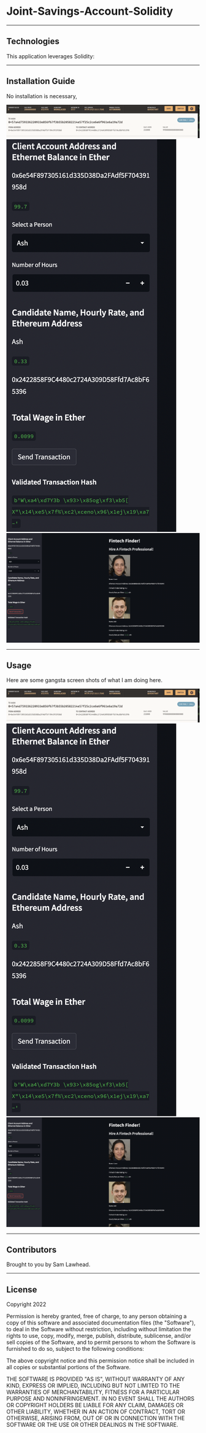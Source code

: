 # Joint-Savings-Account-Solidity

---

## Technologies

This application leverages Solidity:

---

## Installation Guide
No installation is necessary, 

<img src=https://github.com/samlawhead/Fintech-Finder/blob/main/screenshots/Screen%20Shot%202022-10-04%20at%2018.28.36.png>
<img src=https://github.com/samlawhead/Fintech-Finder/blob/main/screenshots/Screen%20Shot%202022-10-04%20at%2018.29.02.png>
<img src=https://github.com/samlawhead/Fintech-Finder/blob/main/screenshots/Screen%20Shot%202022-10-04%20at%2018.29.26.png>

---

## Usage

Here are some gangsta screen shots of what I am doing here.

<img src=https://github.com/samlawhead/Fintech-Finder/blob/main/screenshots/Screen%20Shot%202022-10-04%20at%2018.28.36.png>
<img src=https://github.com/samlawhead/Fintech-Finder/blob/main/screenshots/Screen%20Shot%202022-10-04%20at%2018.29.02.png>
<img src=https://github.com/samlawhead/Fintech-Finder/blob/main/screenshots/Screen%20Shot%202022-10-04%20at%2018.29.26.png>

---

## Contributors

Brought to you by Sam Lawhead.

---

## License

Copyright 2022

Permission is hereby granted, free of charge, to any person obtaining a copy of this software and associated documentation files (the "Software"), to deal in the Software without restriction, including without limitation the rights to use, copy, modify, merge, publish, distribute, sublicense, and/or sell copies of the Software, and to permit persons to whom the Software is furnished to do so, subject to the following conditions:

The above copyright notice and this permission notice shall be included in all copies or substantial portions of the Software.

THE SOFTWARE IS PROVIDED "AS IS", WITHOUT WARRANTY OF ANY KIND, EXPRESS OR IMPLIED, INCLUDING BUT NOT LIMITED TO THE WARRANTIES OF MERCHANTABILITY, FITNESS FOR A PARTICULAR PURPOSE AND NONINFRINGEMENT. IN NO EVENT SHALL THE AUTHORS OR COPYRIGHT HOLDERS BE LIABLE FOR ANY CLAIM, DAMAGES OR OTHER LIABILITY, WHETHER IN AN ACTION OF CONTRACT, TORT OR OTHERWISE, ARISING FROM, OUT OF OR IN CONNECTION WITH THE SOFTWARE OR THE USE OR OTHER DEALINGS IN THE SOFTWARE.

